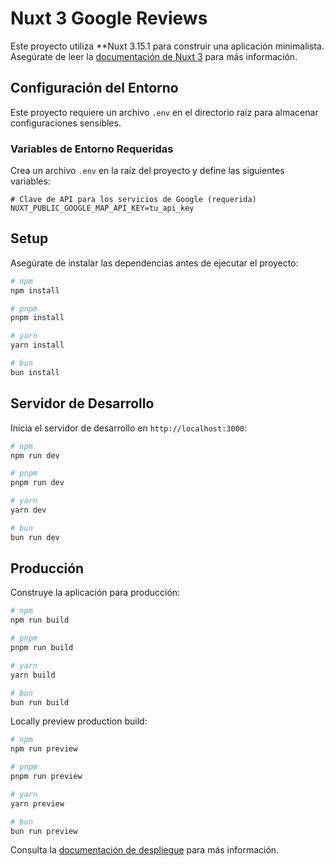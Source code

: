 # Nuxt 3 Google Reviews
Este proyecto utiliza **Nuxt 3.15.1 para construir una aplicación minimalista. Asegúrate de leer la [documentación de Nuxt 3](https://nuxt.com/docs/getting-started/introduction) para más información.

## Configuración del Entorno

Este proyecto requiere un archivo `.env` en el directorio raíz para almacenar configuraciones sensibles. 

### Variables de Entorno Requeridas

Crea un archivo `.env` en la raíz del proyecto y define las siguientes variables:

```env
# Clave de API para los servicios de Google (requerida)
NUXT_PUBLIC_GOOGLE_MAP_API_KEY=tu_api_key

````

## Setup

Asegúrate de instalar las dependencias antes de ejecutar el proyecto:

```bash
# npm
npm install

# pnpm
pnpm install

# yarn
yarn install

# bun
bun install
```

## Servidor de Desarrollo

Inicia el servidor de desarrollo en `http://localhost:3000`:

```bash
# npm
npm run dev

# pnpm
pnpm run dev

# yarn
yarn dev

# bun
bun run dev
```

## Producción

Construye la aplicación para producción:

```bash
# npm
npm run build

# pnpm
pnpm run build

# yarn
yarn build

# bun
bun run build
```

Locally preview production build:

```bash
# npm
npm run preview

# pnpm
pnpm run preview

# yarn
yarn preview

# bun
bun run preview
```

Consulta la [documentación de despliegue](https://nuxt.com/docs/getting-started/deployment) para más información.
